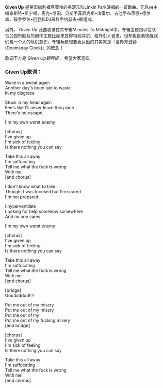 

**Given Up** 是美国加利福尼亚州的摇滚乐队Linkin
Park演唱的一首歌曲。乐队由主唱查斯特•贝宁顿，麦克•信田、贝斯手菲尼克斯•法雷尔、吉他手布莱德•德尔森、鼓手罗伯•巴登和DJ采样手约瑟夫•韩组成。

另外， _Given Up_ 此曲收录在其专辑Minutes To
Midnight中。专辑主题跟以往联合公园所触及的创作主题比起来显得特别深沉、格外引人省思，但却也自我唤醒我们每一个人的危机意识。专辑标题<Minutes
to Midnight>想要表达出的其实就是『世界末日钟(Doomsday Clock)』的概念！

歌词下方是 _Given Up钢琴谱_ ，希望大家喜欢。

### Given Up歌词：

Wake in a sweat again  
Another day's been laid to waste  
In my disgrace

Stuck in my head again  
Feels like I'll never leave this place  
There's no escape

I'm my own worst enemy

[chorus]  
I've given up  
I'm sick of feeling  
Is there nothing you can say

Take this all away  
I'm suffocating  
Tell me what the fuck is wrong  
With me  
[end chorus]

I don't know what to take  
Thought I was focused but I'm scared  
I'm not prepared

I hyperventilate  
Looking for help somehow somewhere  
And no one cares

I'm my own worst enemy

[chorus]  
I've given up  
I'm sick of feeling  
Is there nothing you can say

Take this all away  
I'm suffocating  
Tell me what the fuck is wrong  
With me  
[end chorus]

[bridge]  
Goddddddd!!!!

Put me out of my misery  
Put me out of my misery  
Put me out of my  
Put me out of my fucking misery  
[end bridge]

[chorus]  
I've given up  
I'm sick of feeling  
Is there nothing you can say

Take this all away  
I'm suffocating  
Tell me what the fuck is wrong  
With me  
[end chorus]

